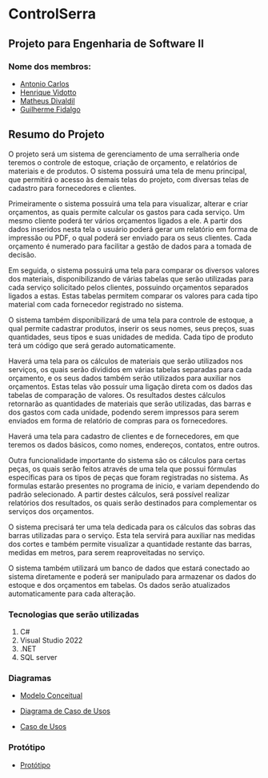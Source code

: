 # ControlSerra
## **Projeto para Engenharia de Software II**

### Nome dos membros:
* [Antonio Carlos](https://github.com/antonioN313)
* [Henrique Vidotto](https://github.com/HenriqueVidotto) 
* [Matheus Divaldil](https://github.com/Divaldil)
* [Guilherme Fidalgo](https://github.com/Pepelepew0000)


**Resumo do Projeto**
--
  O projeto será um sistema de gerenciamento de uma serralheria onde teremos o controle de estoque, criação de orçamento, e relatórios de materiais e de produtos. O sistema possuirá uma tela de menu principal, que permitirá o acesso às demais telas do projeto, com diversas telas de cadastro para fornecedores e clientes.

  Primeiramente o sistema possuirá uma tela para visualizar, alterar e criar orçamentos, as quais permite calcular os gastos para cada serviço. Um mesmo cliente poderá ter vários orçamentos ligados a ele. A partir dos dados inseridos nesta tela o usuário poderá gerar um relatório em forma de impressão ou PDF, o qual poderá ser enviado para os seus clientes. Cada orçamento é numerado para facilitar a gestão de dados para a tomada de decisão.

  Em seguida, o sistema possuirá uma tela para comparar os diversos valores dos materiais, disponibilizando de várias tabelas que serão utilizadas para cada serviço solicitado pelos clientes, possuindo orçamentos separados ligados a estas. Estas tabelas permitem comparar os valores para cada tipo material com cada fornecedor registrado no sistema. 

  O sistema também disponibilizará de uma tela para controle de estoque, a qual permite cadastrar produtos, inserir os seus nomes, seus preços, suas quantidades, seus tipos e suas unidades de medida. Cada tipo de produto terá um código que será gerado automaticamente.

  Haverá uma tela para os cálculos de materiais que serão utilizados nos serviços, os quais serão divididos em várias tabelas separadas para cada orçamento, e os seus dados também serão utilizados para auxiliar nos orçamentos. Estas telas vão possuir uma ligação direta com os dados das tabelas de comparação de valores. Os resultados destes cálculos retornarão as quantidades de materiais que serão utilizadas, das barras e dos gastos com cada unidade, podendo serem impressos para serem enviados em forma de relatório de compras para os fornecedores.

  Haverá uma tela para cadastro de clientes e de fornecedores, em que teremos os dados básicos, como nomes, endereços, contatos, entre outros. 

  Outra funcionalidade importante do sistema são os cálculos para certas peças, os quais serão feitos através de uma tela que possui fórmulas específicas para os tipos de peças que foram registradas no sistema. As formulas estarão presentes no programa de inicio, e variam dependendo do padrão selecionado. A partir destes cálculos, será possível realizar relatórios dos resultados, os quais serão destinados para complementar os serviços dos orçamentos. 

  O sistema precisará ter uma tela dedicada para os cálculos das sobras das barras utilizadas para o serviço. Esta tela servirá para auxiliar nas medidas dos cortes e também permite visualizar a quantidade restante das barras, medidas em metros, para serem reaproveitadas no serviço.

  O sistema também utilizará um banco de dados que estará conectado ao sistema diretamente e poderá ser manipulado para armazenar os dados do estoque e dos orçamentos em tabelas. Os dados serão atualizados automaticamente para cada alteração.



### Tecnologias que serão utilizadas 
1. C# 
2. Visual Studio 2022 
3. .NET 
4. SQL server

### Diagramas


* [Modelo Conceitual](https://lucid.app/lucidchart/6c190a1c-71f4-4dc8-8e40-65969211247f/edit?viewport_loc=-259%2C558%2C2209%2C1214%2CHWEp-vi-RSFO&invitationId=inv_8beab30f-707b-4674-a1c6-568abbdedbcb)

* [Diagrama de Caso de Usos](https://lucid.app/lucidchart/07d734ed-2e45-4530-ac15-beea849375ff/edit?viewport_loc=-199%2C-56%2C2269%2C1248%2C0_0&invitationId=inv_1c0ae9a6-23b7-4215-a7b9-c9a18655fd77)

* [Caso de Usos](https://docs.google.com/document/d/134-FCESaKxeWU60Glo7LrHTasPMYtL5BkCWRIp6aVYM/edit?usp=sharing)


### Protótipo

* [Protótipo](https://www.figma.com/file/FHpYfnfNNssitxFEj4QvTE/Eng_II_BaixaPrototipacao-(Copy)?node-id=27%3A56&t=d8nZsuYgmUTZedEO-1&classId=dd1ce4a1-70f6-4e60-a96d-a019f390089a&assignmentId=3832ec42-ee14-498e-8871-4ceb7b1f2670&submissionId=d1a3844e-1059-5955-be92-b7b0f014b124)


